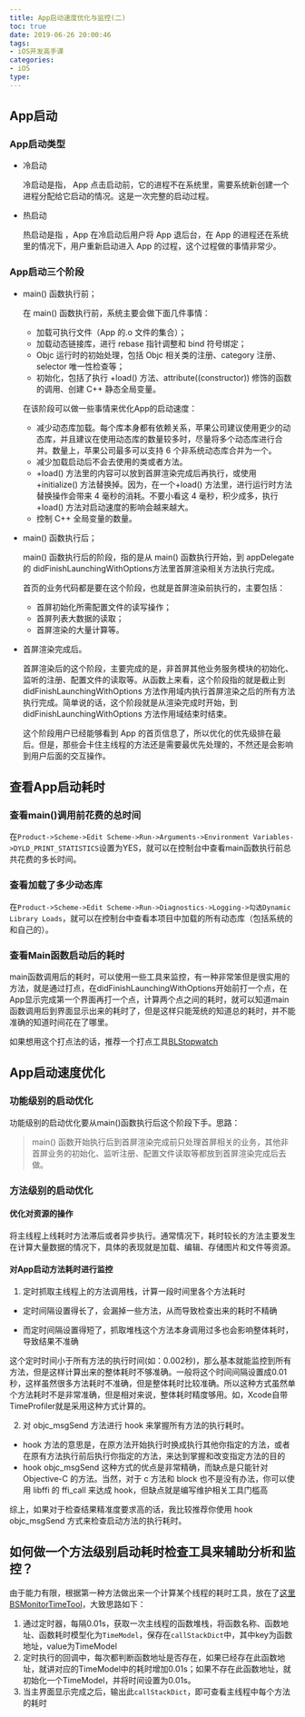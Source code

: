 ```yaml
---
title: App启动速度优化与监控(二)
toc: true
date: 2019-06-26 20:00:46
tags:
- iOS开发高手课
categories:
- iOS
type:
---
```




## App启动

### App启动类型

* 冷启动

  冷启动是指， App 点击启动前，它的进程不在系统里，需要系统新创建一个进程分配给它启动的情况。这是一次完整的启动过程。
  
* 热启动

  热启动是指 ，App 在冷启动后用户将 App 退后台，在 App 的进程还在系统里的情况下，用户重新启动进入 App 的过程，这个过程做的事情非常少。

### App启动三个阶段

* main() 函数执行前；

  在 main() 函数执行前，系统主要会做下面几件事情：

  * 加载可执行文件（App 的.o 文件的集合）；
  * 加载动态链接库，进行 rebase 指针调整和 bind 符号绑定；
  * Objc 运行时的初始处理，包括 Objc 相关类的注册、category 注册、selector 唯一性检查等；
  * 初始化，包括了执行 +load() 方法、attribute((constructor)) 修饰的函数的调用、创建 C++ 静态全局变量。
  
  在该阶段可以做一些事情来优化App的启动速度：
  
  * 减少动态库加载。每个库本身都有依赖关系，苹果公司建议使用更少的动态库，并且建议在使用动态库的数量较多时，尽量将多个动态库进行合并。数量上，苹果公司最多可以支持 6 个非系统动态库合并为一个。
  * 减少加载启动后不会去使用的类或者方法。
  * +load() 方法里的内容可以放到首屏渲染完成后再执行，或使用 +initialize() 方法替换掉。因为，在一个+load() 方法里，进行运行时方法替换操作会带来 4 毫秒的消耗。不要小看这 4 毫秒，积少成多，执行 +load() 方法对启动速度的影响会越来越大。
  * 控制 C++ 全局变量的数量。
  
* main() 函数执行后；

  main() 函数执行后的阶段，指的是从 main() 函数执行开始，到 appDelegate 的 didFinishLaunchingWithOptions方法里首屏渲染相关方法执行完成。

  首页的业务代码都是要在这个阶段，也就是首屏渲染前执行的，主要包括：

  * 首屏初始化所需配置文件的读写操作；
  * 首屏列表大数据的读取；
  * 首屏渲染的大量计算等。

* 首屏渲染完成后。

  首屏渲染后的这个阶段，主要完成的是，非首屏其他业务服务模块的初始化、监听的注册、配置文件的读取等。从函数上来看，这个阶段指的就是截止到 didFinishLaunchingWithOptions 方法作用域内执行首屏渲染之后的所有方法执行完成。简单说的话，这个阶段就是从渲染完成时开始，到 didFinishLaunchingWithOptions 方法作用域结束时结束。

  这个阶段用户已经能够看到 App 的首页信息了，所以优化的优先级排在最后。但是，那些会卡住主线程的方法还是需要最优先处理的，不然还是会影响到用户后面的交互操作。

## 查看App启动耗时

### 查看main()调用前花费的总时间

在`Product->Scheme->Edit Scheme->Run->Arguments->Environment Variables->DYLD_PRINT_STATISTICS`设置为YES，就可以在控制台中查看main函数执行前总共花费的多长时间。

### 查看加载了多少动态库

在`Product->Scheme->Edit Scheme->Run->Diagnostics->Logging->勾选Dynamic Library Loads`，就可以在控制台中查看本项目中加载的所有动态库（包括系统的和自己的）。

### 查看Main函数启动后的耗时

main函数调用后的耗时，可以使用一些工具来监控，有一种非常笨但是很实用的方法，就是通过打点，在didFinishLaunchingWithOptions开始前打一个点，在App显示完成第一个界面再打一个点，计算两个点之间的耗时，就可以知道main函数调用后到界面显示出来的耗时了，但是这样只能笼统的知道总的耗时，并不能准确的知道时间花在了哪里。

如果想用这个打点法的话，推荐一个打点工具[BLStopwatch](https://links.jianshu.com/go?to=%5Bhttps%3A%2F%2Fgithub.com%2Fbeiliao-mobile%2FBLStopwatch%5D(https%3A%2F%2Fgithub.com%2Fbeiliao-mobile%2FBLStopwatch))

## App启动速度优化

### 功能级别的启动优化

功能级别的启动优化要从main()函数执行后这个阶段下手。思路：

> main() 函数开始执行后到首屏渲染完成前只处理首屏相关的业务，其他非首屏业务的初始化、监听注册、配置文件读取等都放到首屏渲染完成后去做。

### 方法级别的启动优化  

#### 优化对资源的操作

将主线程上线耗时方法滞后或者异步执行。通常情况下，耗时较长的方法主要发生在计算大量数据的情况下，具体的表现就是加载、编辑、存储图片和文件等资源。

#### 对App启动方法耗时进行监控

1. 定时抓取主线程上的方法调用栈，计算一段时间里各个方法耗时

  * 定时间隔设置得长了，会漏掉一些方法，从而导致检查出来的耗时不精确

  * 而定时间隔设置得短了，抓取堆栈这个方法本身调用过多也会影响整体耗时，导致结果不准确

  这个定时时间小于所有方法的执行时间(如：0.002秒)，那么基本就能监控到所有方法，但是这样计算出来的整体耗时不够准确。一般将这个时间间隔设置成0.01秒，这样虽然很多方法耗时不准确，但是整体耗时比较准确。所以这种方式虽然单个方法耗时不是非常准确，但是相对来说，整体耗时精度够用。如，Xcode自带TimeProfiler就是采用这种方式计算的。

2. 对 objc_msgSend 方法进行 hook 来掌握所有方法的执行耗时。

  * hook 方法的意思是，在原方法开始执行时换成执行其他你指定的方法，或者在原有方法执行前后执行你指定的方法，来达到掌握和改变指定方法的目的
  * hook objc_msgSend 这种方式的优点是非常精确，而缺点是只能针对 Objective-C 的方法。当然，对于 c 方法和 block 也不是没有办法，你可以使用 libffi 的 ffi_call 来达成 hook，但缺点就是编写维护相关工具门槛高

  综上，如果对于检查结果精准度要求高的话，我比较推荐你使用 hook objc_msgSend 方式来检查启动方法的执行耗时。

## 如何做一个方法级别启动耗时检查工具来辅助分析和监控？

由于能力有限，根据第一种方法做出来一个计算某个线程的耗时工具，放在了[这里BSMonitorTimeTool](https://links.jianshu.com/go?to=https%3A%2F%2Fgithub.com%2F308823810%2FBSMonitorTimeTool)，大致思路如下：

1. 通过定时器，每隔0.01s，获取一次主线程的函数堆栈，将函数名称、函数地址、函数耗时模型化为`TimeModel`，保存在`callStackDict`中，其中key为函数地址，value为TimeModel
2. 定时执行的回调中，每次都判断函数地址是否存在，如果已经存在此函数地址，就讲对应的TimeModel中的耗时增加0.01s；如果不存在此函数地址，就初始化一个TimeModel，并将时间设置为0.01s。
3. 当主界面显示完成之后，输出此`callStackDict`，即可查看主线程中每个方法的耗时